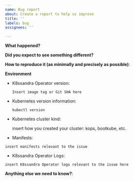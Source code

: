 ```yaml
---
name: Bug report
about: Create a report to help us improve
title: ''
labels: bug
assignees: ''

---
```


<!--

Feel free to ask questions on Discord at https://discord.com/invite/y4s64xC9 or in the forum at https://forum.k8ssandra.io/. 
-->

**What happened?**

**Did you expect to see something different?**

**How to reproduce it (as minimally and precisely as possible)**:

**Environment**

* K8ssandra Operator version:

    `Insert image tag or Git SHA here`
    <!-- Try kubectl describe deployment k8ssandra-operator -->
    <!-- Note: please provide operator version and not a helm chart version -->

* Kubernetes version information:

    `kubectl version`
    <!-- Replace the command with its output above -->

* Kubernetes cluster kind:

    insert how you created your cluster: kops, bootkube, etc.

* Manifests:

```
insert manifests relevant to the issue
```

* K8ssandra Operator Logs:

```
insert K8ssandra Operator logs relevant to the issue here
```

**Anything else we need to know?**:

